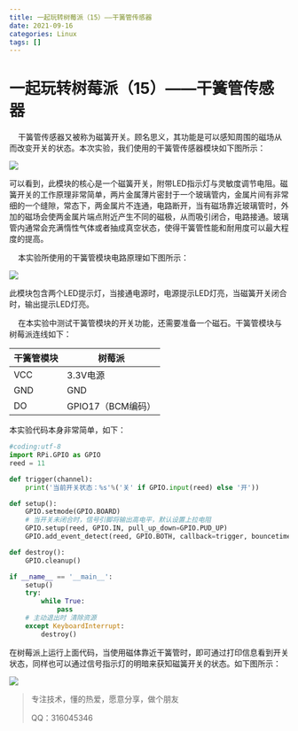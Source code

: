 ```yaml
---
title: 一起玩转树莓派（15）——干簧管传感器
date: 2021-09-16
categories: Linux
tags: []
---
```

# 一起玩转树莓派（15）——干簧管传感器

    干簧管传感器又被称为磁簧开关。顾名思义，其功能是可以感知周围的磁场从而改变开关的状态。本次实验，我们使用的干簧管传感器模块如下图所示：

![](https://oscimg.oschina.net/oscnet/up-004b241e43d1c88109336ee2836e68e311f.png)

可以看到，此模块的核心是一个磁簧开关，附带LED指示灯与灵敏度调节电阻。磁簧开关的工作原理非常简单，两片金属薄片密封于一个玻璃管内，金属片间有非常细的一个缝隙，常态下，两金属片不连通，电路断开，当有磁场靠近玻璃管时，外加的磁场会使两金属片端点附近产生不同的磁极，从而吸引闭合，电路接通。玻璃管内通常会充满惰性气体或者抽成真空状态，使得干簧管性能和耐用度可以最大程度的提高。

    本实验所使用的干簧管模块电路原理如下图所示：

![](https://oscimg.oschina.net/oscnet/up-df7281139be01d871f054f18363be99ecca.png)

此模块包含两个LED提示灯，当接通电源时，电源提示LED灯亮，当磁簧开关闭合时，输出提示LED灯亮。

    在本实验中测试干簧管模块的开关功能，还需要准备一个磁石。干簧管模块与树莓派连线如下：

| 干簧管模块 | 树莓派 |
| --- | --- |
| VCC | 3.3V电源 |
| GND | GND |
| DO | GPIO17（BCM编码） |

本实验代码本身非常简单，如下：

```python
#coding:utf-8
import RPi.GPIO as GPIO
reed = 11

def trigger(channel):
    print('当前开关状态：%s'%('关' if GPIO.input(reed) else '开'))

def setup():
    GPIO.setmode(GPIO.BOARD)
    # 当开关未闭合时，信号引脚将输出高电平，默认设置上拉电阻
    GPIO.setup(reed, GPIO.IN, pull_up_down=GPIO.PUD_UP)
    GPIO.add_event_detect(reed, GPIO.BOTH, callback=trigger, bouncetime=200)

def destroy():
    GPIO.cleanup()

if __name__ == '__main__':
    setup()
    try:
        while True:
            pass
    # 主动退出时 清除资源
    except KeyboardInterrupt:
        destroy()
```

在树莓派上运行上面代码，当使用磁体靠近干簧管时，即可通过打印信息看到开关状态，同样也可以通过信号指示灯的明暗来获知磁簧开关的状态。如下图所示：

![](https://oscimg.oschina.net/oscnet/up-4d1edcd70b0a35c0f64275e0d114191e4c5.png)

> 专注技术，懂的热爱，愿意分享，做个朋友
> 
> QQ：316045346
